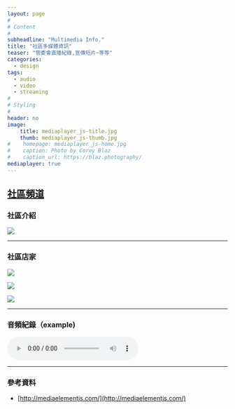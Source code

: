 ```yaml
---
layout: page
#
# Content
#
subheadline: "Multimedia Info."
title: "社區多媒體資訊"
teaser: "管委會直播紀錄,宣傳短片~等等"
categories:
  - design
tags:
  - audio
  - video
  - streaming
#
# Styling
#
header: no
image:
    title: mediaplayer_js-title.jpg
    thumb: mediaplayer_js-thumb.jpg
#    homepage: mediaplayer_js-home.jpg
#    caption: Photo by Corey Blaz
#    caption_url: https://blaz.photography/
mediaplayer: true
---
```


## [社區頻道](https://studio.youtube.com/channel/UCWDGBuGMQvoysG398_kcrhw/videos)

### 社區介紹
[![](https://markdown-videos-api.jorgenkh.no/youtube/Z7l5DZwq85g)](https://youtu.be/Z7l5DZwq85g)

---
### 社區店家
[![](https://markdown-videos-api.jorgenkh.no/youtube/w3YGEe1UFl8)](https://youtu.be/w3YGEe1UFl8)

[![](https://markdown-videos-api.jorgenkh.no/youtube/eXpABeZpIqU)](https://youtu.be/eXpABeZpIqU)

[![](https://markdown-videos-api.jorgenkh.no/youtube/HVRXFABzPbA)](https://youtu.be/HVRXFABzPbA)

---
### 音頻紀錄（example)

<audio src="http://archive.org/download/music_from_all_around_the_world/02._music_from_all_around_the_world_-_the_black_atlantic_-_dandelion.mp3" type="audio/mp3" controls="controls"></audio>

----
### 參考資料
* [http://mediaelementjs.com/](http://mediaelementjs.com/)
